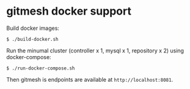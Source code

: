 gitmesh docker support
========

Build docker images:

```
$ ./build-docker.sh
```

Run the minumal cluster (controller x 1, mysql x 1, repository x 2) using docker-compose:

```
$ ./run-docker-compose.sh
```

Then gitmesh is endpoints are available at `http://localhost:8081`.
